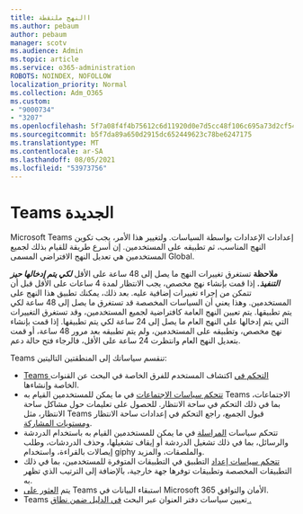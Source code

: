 ```yaml
---
title: االنهج ملتقطة
ms.author: pebaum
author: pebaum
manager: scotv
ms.audience: Admin
ms.topic: article
ms.service: o365-administration
ROBOTS: NOINDEX, NOFOLLOW
localization_priority: Normal
ms.collection: Adm_O365
ms.custom:
- "9000734"
- "3207"
ms.openlocfilehash: 5f7a08f4f4b75612c6d11920d0e7d5cc48f106c695a73d2cf5461af8fa881634
ms.sourcegitcommit: b5f7da89a650d2915dc652449623c78be6247175
ms.translationtype: MT
ms.contentlocale: ar-SA
ms.lasthandoff: 08/05/2021
ms.locfileid: "53973756"
---
```

# <a name="teams-policies"></a>Teams الجديدة

Microsoft Teams إعدادات الإعدادات بواسطة السياسات. ولتغيير هذا الأمر، يجب تكوين النهج المناسب، ثم تطبيقه على المستخدمين. إن أسرع طريقة للقيام بذلك لجميع المستخدمين هي تعديل النهج الافتراضي المسمى Global. 

**ملاحظة** تستغرق تغييرات النهج ما يصل إلى 48 ساعة على الأقل **_لكي يتم إدخالها حيز التنفيذ._** إذا قمت بإنشاء نهج مخصص، يجب الانتظار لمدة 4 ساعات على الأقل قبل أن تتمكن من إجراء تغييرات إضافية عليه. بعد ذلك، يمكنك تطبيق هذا النهج على المستخدمين. وهذا يعني أن السياسات المخصصة قد تستغرق ما يصل إلى 48 ساعة لكي يتم تطبيقها. يتم تعيين النهج العامة كافتراضية لجميع المستخدمين، وقد تستغرق التغييرات التي يتم إدخالها على النهج العام ما يصل إلى 24 ساعة لكي يتم تطبيقها. إذا قمت بإنشاء نهج مخصص، وتطبيقه على المستخدمين، ولم يتم تطبيقه بعد مرور 48 ساعة، أو قمت بتعديل النهج العام وانتظرت 24 ساعة على الأقل، فالرجاء فتح حالة دعم.

Teams تنقسم سياساتك إلى المنطقتين التاليتين:

- [Teams التحكم في](https://docs.microsoft.com/MicrosoftTeams/teams-policies) اكتشاف المستخدم للفرق الخاصة في البحث عن القنوات الخاصة وإنشاءها.  
- [تتحكم سياسات الاجتماعات](https://docs.microsoft.com/microsoftteams/meeting-policies-in-teams) في ما يمكن للمستخدمين القيام به Teams الاجتماعات، بما في ذلك التحكم في ساحة الانتظار. للحصول على تعليمات حول مشاكل ساحة الانتظار، مثل Teams قبول الجميع، راجع التحكم في إعدادات ساحة الانتظار [ومستويات المشاركة](https://docs.microsoft.com/alchemyinsights/bypass-lobby).
- تتحكم سياسات [المراسلة](https://docs.microsoft.com/microsoftteams/messaging-policies-in-teams) في ما يمكن للمستخدمين القيام به باستخدام الدردشة والرسائل، بما في ذلك تشغيل الدردشة أو إيقاف تشغيلها، وحذف الدردشات، وطلب إيصالات بالقراءة، واستخدام giphy والملصقات، والمزيد.
- [تتحكم سياسات إعداد](https://docs.microsoft.com/MicrosoftTeams/teams-app-setup-policies) التطبيق في التطبيقات المتوفرة للمستخدمين، بما في ذلك التطبيقات المخصصة وتطبيقات توفرها جهة خارجية، بالإضافة إلى الترتيب الذي تظهر به.  
- يتم [العثور على](https://docs.microsoft.com/microsoftteams/retention-policies) Teams استبقاء البيانات في Microsoft 365 الأمان والتوافق.
- Teams تعيين سياسات دفتر العنوان عبر البحث [في الدليل ضمن نطاق .](https://docs.microsoft.com/MicrosoftTeams/teams-scoped-directory-search)